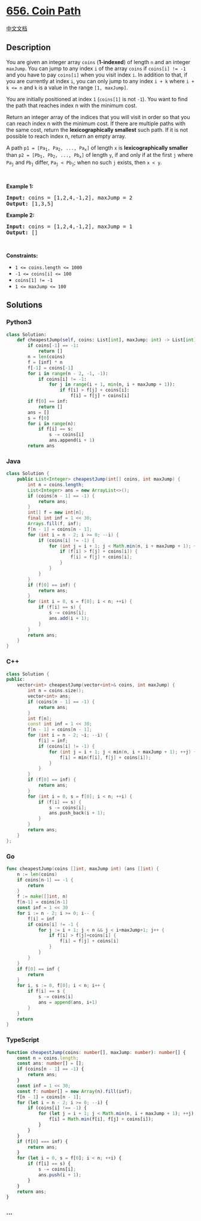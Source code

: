 # [656. Coin Path](https://leetcode.com/problems/coin-path)

[中文文档](/solution/0600-0699/0656.Coin%20Path/README.md)

## Description

<p>You are given an integer array <code>coins</code> (<strong>1-indexed</strong>) of length <code>n</code> and an integer <code>maxJump</code>. You can jump to any index <code>i</code> of the array <code>coins</code> if <code>coins[i] != -1</code> and you have to pay <code>coins[i]</code> when you visit index <code>i</code>. In addition to that, if you are currently at index <code>i</code>, you can only jump to any index <code>i + k</code> where <code>i + k &lt;= n</code> and <code>k</code> is a value in the range <code>[1, maxJump]</code>.</p>

<p>You are initially positioned at index <code>1</code> (<code>coins[1]</code> is not <code>-1</code>). You want to find the path that reaches index n with the minimum cost.</p>

<p>Return an integer array of the indices that you will visit in order so that you can reach index n with the minimum cost. If there are multiple paths with the same cost, return the <strong>lexicographically smallest</strong> such path. If it is not possible to reach index n, return an empty array.</p>

<p>A path <code>p1 = [Pa<sub>1</sub>, Pa<sub>2</sub>, ..., Pa<sub>x</sub>]</code> of length <code>x</code> is <strong>lexicographically smaller</strong> than <code>p2 = [Pb<sub>1</sub>, Pb<sub>2</sub>, ..., Pb<sub>x</sub>]</code> of length <code>y</code>, if and only if at the first <code>j</code> where <code>Pa<sub>j</sub></code> and <code>Pb<sub>j</sub></code> differ, <code>Pa<sub>j</sub> &lt; Pb<sub>j</sub></code>; when no such <code>j</code> exists, then <code>x &lt; y</code>.</p>

<p>&nbsp;</p>
<p><strong class="example">Example 1:</strong></p>
<pre><strong>Input:</strong> coins = [1,2,4,-1,2], maxJump = 2
<strong>Output:</strong> [1,3,5]
</pre><p><strong class="example">Example 2:</strong></p>
<pre><strong>Input:</strong> coins = [1,2,4,-1,2], maxJump = 1
<strong>Output:</strong> []
</pre>
<p>&nbsp;</p>
<p><strong>Constraints:</strong></p>

<ul>
	<li><code>1 &lt;= coins.length &lt;= 1000</code></li>
	<li><code>-1 &lt;= coins[i] &lt;= 100</code></li>
	<li><code>coins[1] != -1</code></li>
	<li><code>1 &lt;= maxJump &lt;= 100</code></li>
</ul>

## Solutions

<!-- tabs:start -->

### **Python3**

```python
class Solution:
    def cheapestJump(self, coins: List[int], maxJump: int) -> List[int]:
        if coins[-1] == -1:
            return []
        n = len(coins)
        f = [inf] * n
        f[-1] = coins[-1]
        for i in range(n - 2, -1, -1):
            if coins[i] != -1:
                for j in range(i + 1, min(n, i + maxJump + 1)):
                    if f[i] > f[j] + coins[i]:
                        f[i] = f[j] + coins[i]
        if f[0] == inf:
            return []
        ans = []
        s = f[0]
        for i in range(n):
            if f[i] == s:
                s -= coins[i]
                ans.append(i + 1)
        return ans
```

### **Java**

```java
class Solution {
    public List<Integer> cheapestJump(int[] coins, int maxJump) {
        int n = coins.length;
        List<Integer> ans = new ArrayList<>();
        if (coins[n - 1] == -1) {
            return ans;
        }
        int[] f = new int[n];
        final int inf = 1 << 30;
        Arrays.fill(f, inf);
        f[n - 1] = coins[n - 1];
        for (int i = n - 2; i >= 0; --i) {
            if (coins[i] != -1) {
                for (int j = i + 1; j < Math.min(n, i + maxJump + 1); ++j) {
                    if (f[i] > f[j] + coins[i]) {
                        f[i] = f[j] + coins[i];
                    }
                }
            }
        }
        if (f[0] == inf) {
            return ans;
        }
        for (int i = 0, s = f[0]; i < n; ++i) {
            if (f[i] == s) {
                s -= coins[i];
                ans.add(i + 1);
            }
        }
        return ans;
    }
}
```

### **C++**

```cpp
class Solution {
public:
    vector<int> cheapestJump(vector<int>& coins, int maxJump) {
        int n = coins.size();
        vector<int> ans;
        if (coins[n - 1] == -1) {
            return ans;
        }
        int f[n];
        const int inf = 1 << 30;
        f[n - 1] = coins[n - 1];
        for (int i = n - 2; ~i; --i) {
            f[i] = inf;
            if (coins[i] != -1) {
                for (int j = i + 1; j < min(n, i + maxJump + 1); ++j) {
                    f[i] = min(f[i], f[j] + coins[i]);
                }
            }
        }
        if (f[0] == inf) {
            return ans;
        }
        for (int i = 0, s = f[0]; i < n; ++i) {
            if (f[i] == s) {
                s -= coins[i];
                ans.push_back(i + 1);
            }
        }
        return ans;
    }
};
```

### **Go**

```go
func cheapestJump(coins []int, maxJump int) (ans []int) {
	n := len(coins)
	if coins[n-1] == -1 {
		return
	}
	f := make([]int, n)
	f[n-1] = coins[n-1]
	const inf = 1 << 30
	for i := n - 2; i >= 0; i-- {
		f[i] = inf
		if coins[i] != -1 {
			for j := i + 1; j < n && j < i+maxJump+1; j++ {
				if f[i] > f[j]+coins[i] {
					f[i] = f[j] + coins[i]
				}
			}
		}
	}
	if f[0] == inf {
		return
	}
	for i, s := 0, f[0]; i < n; i++ {
		if f[i] == s {
			s -= coins[i]
			ans = append(ans, i+1)
		}
	}
	return
}
```

### **TypeScript**

```ts
function cheapestJump(coins: number[], maxJump: number): number[] {
    const n = coins.length;
    const ans: number[] = [];
    if (coins[n - 1] == -1) {
        return ans;
    }
    const inf = 1 << 30;
    const f: number[] = new Array(n).fill(inf);
    f[n - 1] = coins[n - 1];
    for (let i = n - 2; i >= 0; --i) {
        if (coins[i] !== -1) {
            for (let j = i + 1; j < Math.min(n, i + maxJump + 1); ++j) {
                f[i] = Math.min(f[i], f[j] + coins[i]);
            }
        }
    }
    if (f[0] === inf) {
        return ans;
    }
    for (let i = 0, s = f[0]; i < n; ++i) {
        if (f[i] == s) {
            s -= coins[i];
            ans.push(i + 1);
        }
    }
    return ans;
}
```

### **...**

```

```

<!-- tabs:end -->
